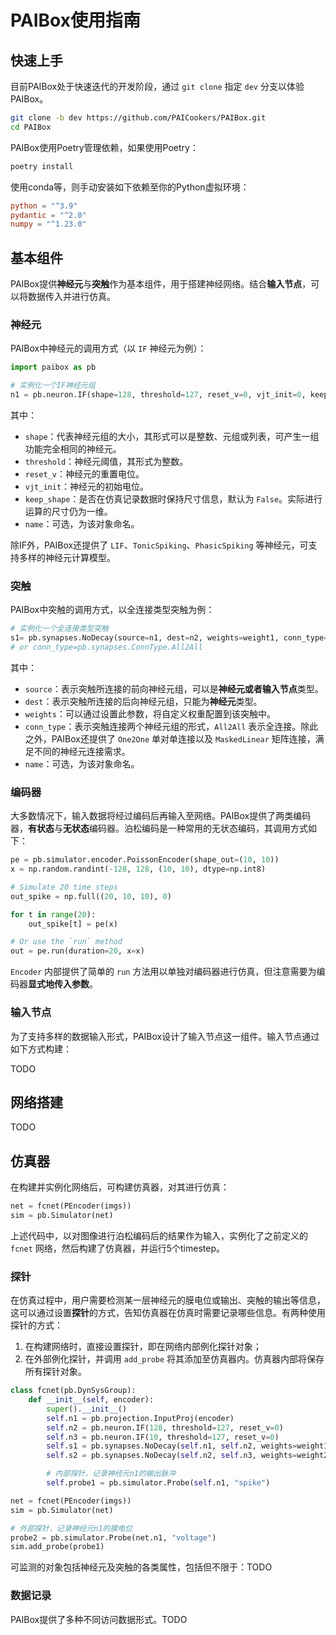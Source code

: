 # PAIBox使用指南

## 快速上手

目前PAIBox处于快速迭代的开发阶段，通过 `git clone` 指定 `dev` 分支以体验PAIBox。

```bash
git clone -b dev https://github.com/PAICookers/PAIBox.git
cd PAIBox
```

PAIBox使用Poetry管理依赖，如果使用Poetry：

```bash
poetry install
```

使用conda等，则手动安装如下依赖至你的Python虚拟环境：

```toml
python = "^3.9"
pydantic = "^2.0"
numpy = "^1.23.0"
```

## 基本组件

PAIBox提供**神经元**与**突触**作为基本组件，用于搭建神经网络。结合**输入节点**，可以将数据传入并进行仿真。

### 神经元

PAIBox中神经元的调用方式（以 `IF` 神经元为例）：

```python
import paibox as pb

# 实例化一个IF神经元组
n1 = pb.neuron.IF(shape=128, threshold=127, reset_v=0, vjt_init=0, keep_shape=False, name='n1')
```

其中：

- `shape`：代表神经元组的大小，其形式可以是整数、元组或列表，可产生一组功能完全相同的神经元。
- `threshold`：神经元阈值，其形式为整数。
- `reset_v`：神经元的重置电位。
- `vjt_init`：神经元的初始电位。
- `keep_shape`：是否在仿真记录数据时保持尺寸信息，默认为 `False`。实际进行运算的尺寸仍为一维。
- `name`：可选，为该对象命名。

除IF外，PAIBox还提供了 `LIF`、`TonicSpiking`、`PhasicSpiking` 等神经元，可支持多样的神经元计算模型。

### 突触

PAIBox中突触的调用方式，以全连接类型突触为例：

```python
# 实例化一个全连接类型突触
s1= pb.synapses.NoDecay(source=n1, dest=n2, weights=weight1, conn_type=pb.ConnType.All2All, name='s1')
# or conn_type=pb.synapses.ConnType.All2All
```

其中：

- `source`：表示突触所连接的前向神经元组，可以是**神经元或者输入节点**类型。
- `dest`：表示突触所连接的后向神经元组，只能为**神经元**类型。
- `weights`：可以通过设置此参数，将自定义权重配置到该突触中。
- `conn_type`：表示突触连接两个神经元组的形式，`All2All` 表示全连接。除此之外，PAIBox还提供了 `One2One` 单对单连接以及 `MaskedLinear` 矩阵连接，满足不同的神经元连接需求。
- `name`：可选，为该对象命名。

### 编码器

大多数情况下，输入数据将经过编码后再输入至网络。PAIBox提供了两类编码器，**有状态**与**无状态**编码器。泊松编码是一种常用的无状态编码，其调用方式如下：

```python
pe = pb.simulator.encoder.PoissonEncoder(shape_out=(10, 10))
x = np.random.randint(-128, 128, (10, 10), dtype=np.int8)

# Simulate 20 time steps
out_spike = np.full((20, 10, 10), 0)

for t in range(20):
    out_spike[t] = pe(x)

# Or use the `run` method
out = pe.run(duration=20, x=x)
```

`Encoder` 内部提供了简单的 `run` 方法用以单独对编码器进行仿真，但注意需要为编码器**显式地传入参数**。

### 输入节点

为了支持多样的数据输入形式，PAIBox设计了输入节点这一组件。输入节点通过如下方式构建：

TODO

<!-- ```python
# 实例化一个输入节点
I1 = pb.projection.InputProj(input=Encoder, shape_out=(784,))
```

可以通过定义 `__call__` 方法来实现想要的函数式输出。

- 如果想要其根据时间变化而一直产生，可以在输入参数中**显式地接收timestep参数**（必须在第一参数位置）。由此，`Encoder` 会产生一个与timestep相关的输出。
- 若输出与timestep无关，则无需接收该参数。由此，输出与timestep无关。

上述 `Encoder` 示例可以实现对输入的NMIST图片进行泊松编码，并将其flatten后输出。

输入节点使用时与神经元类似，需要例化突触将其与其他神经元连接起来，构成网络。主要参数有两个：

- `input`：该参数指定了传入输入节点的数据，它可以是标量整型，numpy数组，返回值为numpy数组的可调用对象（例如函数），或为 `Encoder` 编码器类型。
- `shape_out`：输出尺寸。 -->

## 网络搭建

TODO

<!-- 在PAIBox中，神经网络搭建可以通过继承 `DynSysGroup`（或 `Network` ）来实现。以一个简单的全连接网络为例：

```python
# 定义一个两层全连接网络
class fcnet(pb.DynSysGroup):
    def __init__(self, encoder):
        super().__init__()
        self.n1 = pb.projection.InputProj(encoder)
        self.n2 = pb.neuron.IF(128, threshold=127, reset_v=0)
        self.n3 = pb.neuron.IF(10, threshold=127, reset_v=0)
        self.s1 = pb.synapses.NoDecay(self.n1, self.n2, weights=weight1, conn_type=pb.ConnType.All2All)
        self.s2 = pb.synapses.NoDecay(self.n2, self.n3, weights=weight2, conn_type=pb.ConnType.All2All)
```

根据网络需求实例化输入节点和神经元节点，然后实例化突触将其连接起来。`Sequential` 用以构建**线性网络**：

```python
n1 = pb.neuron.TonicSpiking(10, fire_step=3)
n2 = pb.neuron.TonicSpiking(10, fire_step=5)
s1 = pb.synapses.NoDecay(n1, n2, 1, conn_type=pb.ConnType.All2All)
sequential = pb.network.Sequential(n1, s1, n2)
``` -->

## 仿真器

在构建并实例化网络后，可构建仿真器，对其进行仿真：

```python
net = fcnet(PEncoder(imgs))
sim = pb.Simulator(net)
```

上述代码中，以对图像进行泊松编码后的结果作为输入，实例化了之前定义的 `fcnet` 网络，然后构建了仿真器，并运行5个timestep。

### 探针

在仿真过程中，用户需要检测某一层神经元的膜电位或输出、突触的输出等信息，这可以通过设置**探针**的方式，告知仿真器在仿真时需要记录哪些信息。有两种使用探针的方式：

1. 在构建网络时，直接设置探针，即在网络内部例化探针对象；
2. 在外部例化探针，并调用 `add_probe` 将其添加至仿真器内。仿真器内部将保存所有探针对象。

```python
class fcnet(pb.DynSysGroup):
    def __init__(self, encoder):
        super().__init__()
        self.n1 = pb.projection.InputProj(encoder)
        self.n2 = pb.neuron.IF(128, threshold=127, reset_v=0)
        self.n3 = pb.neuron.IF(10, threshold=127, reset_v=0)
        self.s1 = pb.synapses.NoDecay(self.n1, self.n2, weights=weight1, conn_type=pb.ConnType.All2All)
        self.s2 = pb.synapses.NoDecay(self.n2, self.n3, weights=weight2, conn_type=pb.ConnType.All2All)

        # 内部探针，记录神经元n1的输出脉冲
        self.probe1 = pb.simulator.Probe(self.n1, "spike")

net = fcnet(PEncoder(imgs))
sim = pb.Simulator(net)

# 外部探针，记录神经元n1的膜电位
probe2 = pb.simulator.Probe(net.n1, "voltage")
sim.add_probe(probe1)
```

可监测的对象包括神经元及突触的各类属性，包括但不限于：TODO

### 数据记录

PAIBox提供了多种不同访问数据形式。TODO

<!-- ```python
# 监测仿真过程中的状态变化
probe1 = pb.simulator.Probe(fc_net1.n1, "output")
sim.add_probe(probe1)
sim.run(10)
```

在上述代码中，首先设置了探针 `probe1`，它指向 `fc_net1` 网络的 `n1` 节点，并记录它的输出（脉冲）。监测 `voltage`，可以记录神经元膜电位信息。 -->
